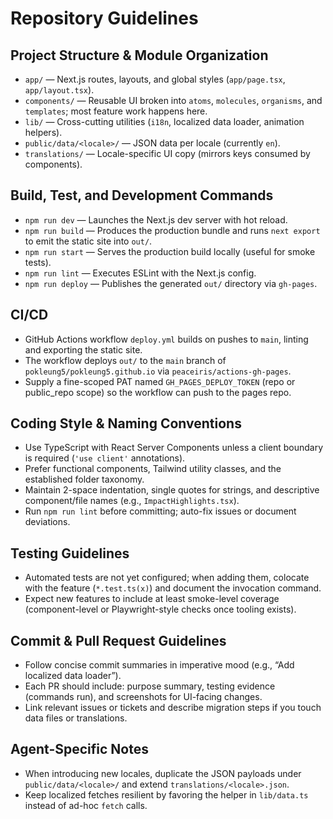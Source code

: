 # Repository Guidelines

## Project Structure & Module Organization
- `app/` — Next.js routes, layouts, and global styles (`app/page.tsx`, `app/layout.tsx`).
- `components/` — Reusable UI broken into `atoms`, `molecules`, `organisms`, and `templates`; most feature work happens here.
- `lib/` — Cross-cutting utilities (`i18n`, localized data loader, animation helpers).
- `public/data/<locale>/` — JSON data per locale (currently `en`).
- `translations/` — Locale-specific UI copy (mirrors keys consumed by components).

## Build, Test, and Development Commands
- `npm run dev` — Launches the Next.js dev server with hot reload.
- `npm run build` — Produces the production bundle and runs `next export` to emit the static site into `out/`.
- `npm run start` — Serves the production build locally (useful for smoke tests).
- `npm run lint` — Executes ESLint with the Next.js config.
- `npm run deploy` — Publishes the generated `out/` directory via `gh-pages`.

## CI/CD
- GitHub Actions workflow `deploy.yml` builds on pushes to `main`, linting and exporting the static site.
- The workflow deploys `out/` to the `main` branch of `pokleung5/pokleung5.github.io` via `peaceiris/actions-gh-pages`.
- Supply a fine-scoped PAT named `GH_PAGES_DEPLOY_TOKEN` (repo or public_repo scope) so the workflow can push to the pages repo.

## Coding Style & Naming Conventions
- Use TypeScript with React Server Components unless a client boundary is required (`'use client'` annotations).
- Prefer functional components, Tailwind utility classes, and the established folder taxonomy.
- Maintain 2-space indentation, single quotes for strings, and descriptive component/file names (e.g., `ImpactHighlights.tsx`).
- Run `npm run lint` before committing; auto-fix issues or document deviations.

## Testing Guidelines
- Automated tests are not yet configured; when adding them, colocate with the feature (`*.test.ts(x)`) and document the invocation command.
- Expect new features to include at least smoke-level coverage (component-level or Playwright-style checks once tooling exists).

## Commit & Pull Request Guidelines
- Follow concise commit summaries in imperative mood (e.g., “Add localized data loader”).
- Each PR should include: purpose summary, testing evidence (commands run), and screenshots for UI-facing changes.
- Link relevant issues or tickets and describe migration steps if you touch data files or translations.

## Agent-Specific Notes
- When introducing new locales, duplicate the JSON payloads under `public/data/<locale>/` and extend `translations/<locale>.json`.
- Keep localized fetches resilient by favoring the helper in `lib/data.ts` instead of ad-hoc `fetch` calls.
